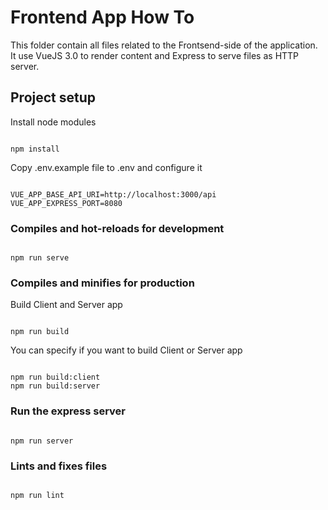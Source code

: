 
# Frontend App How To

  This folder contain all files related to the Frontsend-side of the application.
  It use VueJS 3.0 to render content and Express to serve files as HTTP server.

## Project setup

Install node modules
```

npm install

```


Copy .env.example file to .env and configure it
```

VUE_APP_BASE_API_URI=http://localhost:3000/api
VUE_APP_EXPRESS_PORT=8080

```

  

### Compiles and hot-reloads for development

```

npm run serve

```

  

### Compiles and minifies for production
Build Client and Server app
```

npm run build

```
You can specify if you want to build Client or Server app
```

npm run build:client
npm run build:server

```

### Run the express server
```

npm run server

```

  

### Lints and fixes files

```

npm run lint

```
